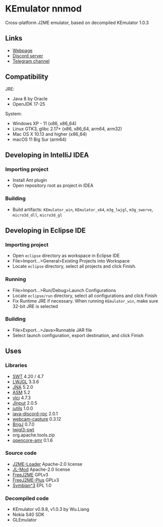 # KEmulator nnmod
Cross-platform J2ME emulator, based on decompiled KEmulator 1.0.3

## Links
- [Webpage](https://nnproject.cc/kem)
- [Discord server](https://discord.gg/ETvTpMehXV)
- [Telegram channel](https://t.me/nnmidlets)

## Compatibility
JRE:
- Java 8 by Oracle
- OpenJDK 17-25

System:
- Windows XP - 11 (x86, x86_64)
- Linux GTK3, glibc 2.17+ (x86, x86_64, arm64, arm32)
- Mac OS X 10.13 and higher (x86_64)
- macOS 11 Big Sur (arm64)

## Developing in IntelliJ IDEA
### Importing project
- Install Ant plugin
- Open repository root as project in IDEA
### Building
- Build artifacts: `KEmulator_win`, `KEmulator_x64`, `m3g_lwjgl`, `m3g_swerve`, `micro3d_dll`, `micro3d_gl`

## Developing in Eclipse IDE
### Importing project
- Open `eclipse` directory as workspace in Eclipse IDE
- File>Import...>General>Existing Projects into Workspace
- Locate `eclipse` directory, select all projects and click Finish.
### Running
- File>Import...>Run/Debug>Launch Configurations
- Locate `eclipse/run` directory, select all configurations and click Finish
- Fix Runtime JRE if necessary. When running `KEmulator_win`, make sure 32-bit JRE is selected
### Building
- File>Export...>Java>Runnable JAR file
- Select launch configuration, export destination, and click Finish

## Uses
### Libraries
- [SWT](https://www.eclipse.org/swt/) 4.20 / 4.7
- [LWJGL](https://github.com/LWJGL/lwjgl3) 3.3.6
- [JNA](https://github.com/java-native-access/jna) 5.2.0
- [ASM](https://asm.ow2.io/) 5.2
- [vlcj](https://github.com/caprica/vlcj) 4.7.3
- [JInput](https://github.com/jinput/jinput) 2.0.5
- [jutils](https://github.com/jinput/jutils) 1.0.0
- [java-discord-rpc](https://github.com/MinnDevelopment/java-discord-rpc) 2.0.1
- [webcam-capture](https://github.com/sarxos/webcam-capture) 0.3.12
- [BrigJ](https://github.com/nativelibs4java/BridJ) 0.7.0
- [lwjgl3-swt](https://github.com/LWJGLX/lwjgl3-swt)
- org.apache.tools.zip
- [opencore-amr](https://sourceforge.net/projects/opencore-amr) 0.1.6

### Source code
- [J2ME-Loader](https://github.com/nikita36078/J2ME-Loader) Apache-2.0 license
- [JL-Mod](https://github.com/woesss/JL-Mod) Apache-2.0 license
- [FreeJ2ME](https://github.com/hex007/freej2me) GPLv3
- [FreeJ2ME-Plus](https://github.com/TASEmulators/freej2me-plus) GPLv3
- [Symbian^3](https://github.com/SymbianSource) EPL 1.0

### Decompiled code
- KEmulator v0.9.8, v1.0.3 by Wu.Liang
- Nokia S40 SDK
- GLEmulator
